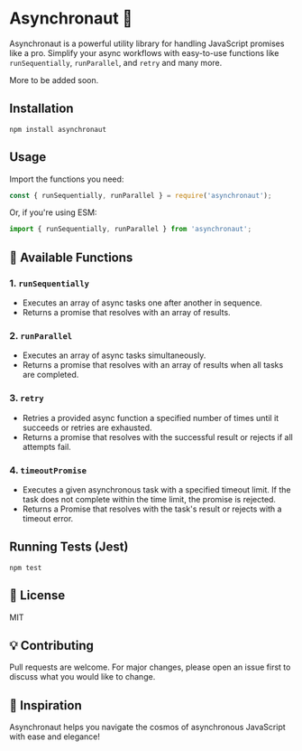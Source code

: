 # Asynchronaut 🚀

Asynchronaut is a powerful utility library for handling JavaScript promises like a pro. Simplify your async workflows with easy-to-use functions like `runSequentially`, `runParallel`, and `retry` and many more.

More to be added soon.

## Installation
```
npm install asynchronaut
```

## Usage
Import the functions you need:
```javascript
const { runSequentially, runParallel } = require('asynchronaut');
```
Or, if you're using ESM:
```javascript
import { runSequentially, runParallel } from 'asynchronaut';
```

## 📌 **Available Functions**

### 1. `runSequentially`
- Executes an array of async tasks one after another in sequence.  
- Returns a promise that resolves with an array of results.  

### 2. `runParallel`
- Executes an array of async tasks simultaneously.  
- Returns a promise that resolves with an array of results when all tasks are completed.  

### 3. `retry`
- Retries a provided async function a specified number of times until it succeeds or retries are exhausted.
- Returns a promise that resolves with the successful result or rejects if all attempts fail.

### 4. `timeoutPromise`
- Executes a given asynchronous task with a specified timeout limit. If the task does not complete within the time limit, the promise is rejected.
- Returns a Promise that resolves with the task's result or rejects with a timeout error.

## Running Tests (Jest)
```
npm test
```

## 📖 License
MIT

## 💡 Contributing
Pull requests are welcome. For major changes, please open an issue first to discuss what you would like to change.

## 🌟 Inspiration
Asynchronaut helps you navigate the cosmos of asynchronous JavaScript with ease and elegance!
